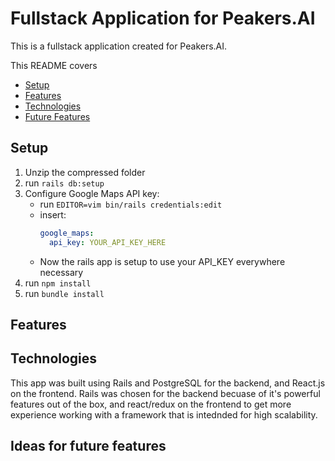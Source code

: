 # Fullstack Application for Peakers.AI

This is a fullstack application created for Peakers.AI.

This README covers

- [Setup](setup)
- [Features](features)
- [Technologies](Technologies)
- [Future Features](Future&%20Features)

## Setup
1) Unzip the compressed folder
2) run `rails db:setup`
3) Configure Google Maps API key:
    - run `EDITOR=vim bin/rails credentials:edit`
    - insert:
      ```yml
      google_maps:
        api_key: YOUR_API_KEY_HERE
      ```
    - Now the rails app is setup to use your API_KEY everywhere necessary
3) run `npm install`
4) run `bundle install`

## Features


## Technologies
This app was built using Rails and PostgreSQL for the backend, and React.js on the frontend. Rails was chosen for the backend becuase of it's powerful features out of the box, and react/redux on the frontend to get more experience working with a framework that is intednded for high scalability.


## Ideas for future features